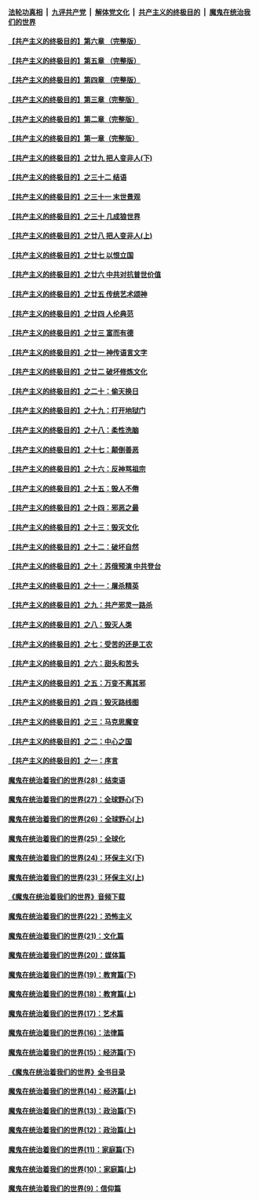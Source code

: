####  [法轮功真相](../../../../basic/blob/master/README.md?t=02110213) &nbsp;|&nbsp; [九评共产党](../../../../9ping.md/blob/master/README.md?t=02110213) &nbsp;|&nbsp; [解体党文化](../../../../jtdwh.md/blob/master/README.md?t=02110213)  &nbsp;|&nbsp; [共产主义的终极目的](../../../../gczydzjmd.md/blob/master/README.md?t=02110213) &nbsp;|&nbsp; [魔鬼在统治我们的世界](../../../../mgztzwmdsj.md/blob/master/README.md?t=02110213) 

#### [【共产主义的终极目的】第六章 （完整版）](../pages/nsc422/n11428913.md?t=02110213) 

#### [【共产主义的终极目的】第五章 （完整版）](../pages/nsc422/n11428912.md?t=02110213) 

#### [【共产主义的终极目的】第四章 （完整版）](../pages/nsc422/n11428907.md?t=02110213) 

#### [【共产主义的终极目的】第三章（完整版）](../pages/nsc422/n11428848.md?t=02110213) 

#### [【共产主义的终极目的】第二章（完整版）](../pages/nsc422/n11428831.md?t=02110213) 

#### [【共产主义的终极目的】第一章（完整版）](../pages/nsc422/n11417651.md?t=02110213) 

#### [【共产主义的终极目的】之廿九 把人变非人(下)](../pages/nsc422/n11344140.md?t=02110213) 

#### [【共产主义的终极目的】之三十二 结语](../pages/nsc422/n11360535.md?t=02110213) 

#### [【共产主义的终极目的】之三十一 末世景观](../pages/nsc422/n11351129.md?t=02110213) 

#### [【共产主义的终极目的】之三十 几成狼世界](../pages/nsc422/n11348280.md?t=02110213) 

#### [【共产主义的终极目的】之廿八 把人变非人(上)](../pages/nsc422/n11340492.md?t=02110213) 

#### [【共产主义的终极目的】之廿七 以恨立国](../pages/nsc422/n11336944.md?t=02110213) 

#### [【共产主义的终极目的】之廿六 中共对抗普世价值](../pages/nsc422/n11324785.md?t=02110213) 

#### [【共产主义的终极目的】之廿五 传统艺术颂神](../pages/nsc422/n11296396.md?t=02110213) 

#### [【共产主义的终极目的】之廿四 人伦典范](../pages/nsc422/n11296397.md?t=02110213) 

#### [【共产主义的终极目的】之廿三 富而有德](../pages/nsc422/n11283598.md?t=02110213) 

#### [【共产主义的终极目的】之廿一 神传语言文字](../pages/nsc422/n11263265.md?t=02110213) 

#### [【共产主义的终极目的】之廿二 破坏修炼文化](../pages/nsc422/n11245728.md?t=02110213) 

#### [【共产主义的终极目的】之二十：偷天换日](../pages/nsc422/n11238846.md?t=02110213) 

#### [【共产主义的终极目的】之十九：打开地狱门](../pages/nsc422/n11206376.md?t=02110213) 

#### [【共产主义的终极目的】之十八：柔性洗脑](../pages/nsc422/n11199994.md?t=02110213) 

#### [【共产主义的终极目的】之十七：颠倒善恶](../pages/nsc422/n11179782.md?t=02110213) 

#### [【共产主义的终极目的】之十六：反神骂祖宗](../pages/nsc422/n11166798.md?t=02110213) 

#### [【共产主义的终极目的】之十五：毁人不倦](../pages/nsc422/n11166792.md?t=02110213) 

#### [【共产主义的终极目的】之十四：邪恶之最](../pages/nsc422/n11150249.md?t=02110213) 

#### [【共产主义的终极目的】之十三：毁灭文化](../pages/nsc422/n11135227.md?t=02110213) 

#### [【共产主义的终极目的】之十二：破坏自然](../pages/nsc422/n11135214.md?t=02110213) 

#### [【共产主义的终极目的】之十：苏俄预演 中共登台](../pages/nsc422/n11118424.md?t=02110213) 

#### [【共产主义的终极目的】之十一：屠杀精英](../pages/nsc422/n11118442.md?t=02110213) 

#### [【共产主义的终极目的】之九：共产邪灵一路杀](../pages/nsc422/n11114139.md?t=02110213) 

#### [【共产主义的终极目的】之八：毁灭人类](../pages/nsc422/n11108503.md?t=02110213) 

#### [【共产主义的终极目的】之七：受苦的还是工农](../pages/nsc422/n11101809.md?t=02110213) 

#### [【共产主义的终极目的】之六：甜头和苦头](../pages/nsc422/n11096971.md?t=02110213) 

#### [【共产主义的终极目的】之五：万变不离其邪](../pages/nsc422/n11091285.md?t=02110213) 

#### [【共产主义的终极目的】之四：毁灭路线图](../pages/nsc422/n11086284.md?t=02110213) 

#### [【共产主义的终极目的】之三：马克思魔变](../pages/nsc422/n11061941.md?t=02110213) 

#### [【共产主义的终极目的】之二：中心之国](../pages/nsc422/n11047728.md?t=02110213) 

#### [【共产主义的终极目的】之一：序言](../pages/nsc422/n11086077.md?t=02110213) 

#### [魔鬼在统治着我们的世界(28)：结束语](../pages/nsc422/n10936246.md?t=02110213) 

#### [魔鬼在统治着我们的世界(27)：全球野心(下)](../pages/nsc422/n10928319.md?t=02110213) 

#### [魔鬼在统治着我们的世界(26)：全球野心(上)](../pages/nsc422/n10900318.md?t=02110213) 

#### [魔鬼在统治着我们的世界(25)：全球化](../pages/nsc422/n10788205.md?t=02110213) 

#### [魔鬼在统治着我们的世界(24)：环保主义(下)](../pages/nsc422/n10695307.md?t=02110213) 

#### [魔鬼在统治着我们的世界(23)：环保主义(上)](../pages/nsc422/n10688613.md?t=02110213) 

#### [《魔鬼在统治着我们的世界》音频下载](../pages/nsc422/n10635553.md?t=02110213) 

#### [魔鬼在统治着我们的世界(22)：恐怖主义](../pages/nsc422/n10614727.md?t=02110213) 

#### [魔鬼在统治着我们的世界(21)：文化篇](../pages/nsc422/n10597706.md?t=02110213) 

#### [魔鬼在统治着我们的世界(20)：媒体篇](../pages/nsc422/n10586579.md?t=02110213) 

#### [魔鬼在统治着我们的世界(19)：教育篇(下)](../pages/nsc422/n10564808.md?t=02110213) 

#### [魔鬼在统治着我们的世界(18)：教育篇(上)](../pages/nsc422/n10526970.md?t=02110213) 

#### [魔鬼在统治着我们的世界(17)：艺术篇](../pages/nsc422/n10499093.md?t=02110213) 

#### [魔鬼在统治着我们的世界(16)：法律篇](../pages/nsc422/n10485969.md?t=02110213) 

#### [魔鬼在统治着我们的世界(15)：经济篇(下)](../pages/nsc422/n10469975.md?t=02110213) 

#### [《魔鬼在统治着我们的世界》全书目录](../pages/nsc422/n10464261.md?t=02110213) 

#### [魔鬼在统治着我们的世界(14)：经济篇(上)](../pages/nsc422/n10457370.md?t=02110213) 

#### [魔鬼在统治着我们的世界(13)：政治篇(下)](../pages/nsc422/n10448270.md?t=02110213) 

#### [魔鬼在统治着我们的世界(12)：政治篇(上)](../pages/nsc422/n10444576.md?t=02110213) 

#### [魔鬼在统治着我们的世界(11)：家庭篇(下)](../pages/nsc422/n10440961.md?t=02110213) 

#### [魔鬼在统治着我们的世界(10)：家庭篇(上)](../pages/nsc422/n10435448.md?t=02110213) 

#### [魔鬼在统治着我们的世界(9)：信仰篇](../pages/nsc422/n10432159.md?t=02110213) 

